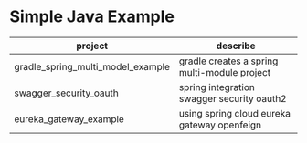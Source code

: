 # Simple Java Example

| project                           | describe                                     |
| --------------------------------- | -------------------------------------------- |
| gradle_spring_multi_model_example | gradle creates a spring multi-module project |
| swagger_security_oauth            | spring integration swagger security oauth2   |
| eureka_gateway_example            | using spring cloud eureka gateway openfeign  |
